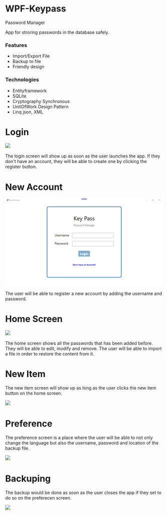 # WPF-Keypass
Password Manager

App for stroring passwords in the database safely.

<h3>Features</h3>

<ul>  
  <li>Import/Export File</li>
  <li>Backup to file</li>  
  <li>Friendly design</li>  
</ul>

<h3>Technologies</h3>

<ul>
  <li>Entityframework</li>
  <li>SQLite</li>
  <li>Cryptography Synchronous</li>
  <li>UnitOfWork Design Pattern</li>
  <li>Linq json, XML</li>
</ul>  


# Login

![](screenshots/login-screen.png)
  
  <p>
    The login screen will show up as soon as the user launches the app. If they don't have an account, they will be
    able to create one by clicking the register button.
  </p>

# New Account

![](Keypass/Images/Login.png)

<p>
  The user will be able to register a new account by adding the username and password.
</p>

# Home Screen

![](screenshots/main-screen-2.png)

<p>
    The home screen shows all the passwords that has been added before. They will be able to edit, modify and remove. The user will be able to import a file in order to restore the content from it.
</p>

# New Item

 <p>
    The new item screen will show up as long as the user clicks the new item button on the home screen.
 </p>

![](screenshots/new-item-screen.png)

# Preference

<p>
  The preference screen is a place where the user will be able to not only change the language but also the username,       password and location of the backup file.
</p>

![](screenshots/pref-screen.png)

# Backuping

<p>
    The backup would be done as soon as the user closes the app if they set to do so on the preferecen screen.
 </p> 

![](screenshots/backup-screen.png)
